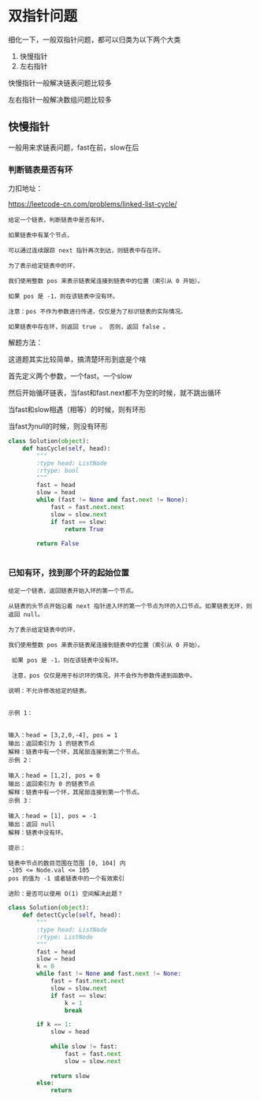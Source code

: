 # 双指针问题

细化一下，一般双指针问题，都可以归类为以下两个大类

1. 快慢指针
2. 左右指针

快慢指针一般解决链表问题比较多

左右指针一般解决数组问题比较多


## 快慢指针

一般用来求链表问题，fast在前，slow在后

### 判断链表是否有环

力扣地址：

https://leetcode-cn.com/problems/linked-list-cycle/

```
给定一个链表，判断链表中是否有环。

如果链表中有某个节点，

可以通过连续跟踪 next 指针再次到达，则链表中存在环。 

为了表示给定链表中的环，

我们使用整数 pos 来表示链表尾连接到链表中的位置（索引从 0 开始）。 

如果 pos 是 -1，则在该链表中没有环。

注意：pos 不作为参数进行传递，仅仅是为了标识链表的实际情况。

如果链表中存在环，则返回 true 。 否则，返回 false 。
```

解题方法：

这道题其实比较简单，搞清楚环形到底是个啥

首先定义两个参数，一个fast，一个slow

然后开始循环链表，当fast和fast.next都不为空的时候，就不跳出循环

当fast和slow相遇（相等）的时候，则有环形

当fast为null的时候，则没有环形

```python
class Solution(object):
    def hasCycle(self, head):
        """
        :type head: ListNode
        :rtype: bool
        """
        fast = head
        slow = head
        while (fast != None and fast.next != None):
            fast = fast.next.next
            slow = slow.next
            if fast == slow:
                return True
        
        return False
        
```

### 已知有环，找到那个环的起始位置

```
给定一个链表，返回链表开始入环的第一个节点。 

从链表的头节点开始沿着 next 指针进入环的第一个节点为环的入口节点。如果链表无环，则返回 null。

为了表示给定链表中的环，

我们使用整数 pos 来表示链表尾连接到链表中的位置（索引从 0 开始）。

 如果 pos 是 -1，则在该链表中没有环。
 
 注意，pos 仅仅是用于标识环的情况，并不会作为参数传递到函数中。

说明：不允许修改给定的链表。


示例 1：


输入：head = [3,2,0,-4], pos = 1
输出：返回索引为 1 的链表节点
解释：链表中有一个环，其尾部连接到第二个节点。
示例 2：

输入：head = [1,2], pos = 0
输出：返回索引为 0 的链表节点
解释：链表中有一个环，其尾部连接到第一个节点。
示例 3：

输入：head = [1], pos = -1
输出：返回 null
解释：链表中没有环。
 
提示：

链表中节点的数目范围在范围 [0, 104] 内
-105 <= Node.val <= 105
pos 的值为 -1 或者链表中的一个有效索引
 
进阶：是否可以使用 O(1) 空间解决此题？
```


```python
class Solution(object):
    def detectCycle(self, head):
        """
        :type head: ListNode
        :rtype: ListNode
        """
        fast = head
        slow = head
        k = 0
        while fast != None and fast.next != None:
            fast = fast.next.next
            slow = slow.next
            if fast == slow:
                k = 1
                break

        if k == 1:
            slow = head
            
            while slow != fast:
                fast = fast.next
                slow = slow.next
            
            return slow
        else:
            return
```